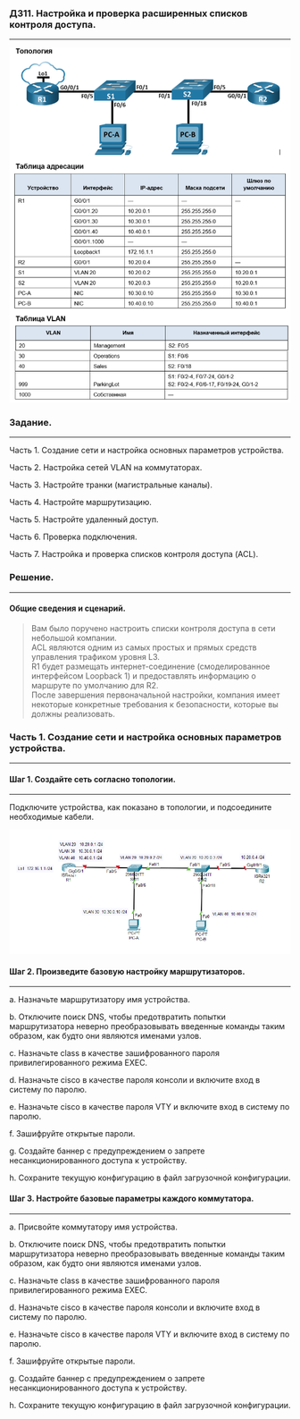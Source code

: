 ### ДЗ11. Настройка и проверка расширенных списков контроля доступа.

----
![](Топология_11.PNG)

### Задание.

-------

Часть 1. Создание сети и настройка основных параметров устройства.

Часть 2. Настройка сетей VLAN на коммутаторах.

Часть 3. Настройте транки (магистральные каналы).

Часть 4. Настройте маршрутизацию.

Часть 5. Настройте удаленный доступ.

Часть 6. Проверка подключения.

Часть 7. Настройка и проверка списков контроля доступа (ACL).


### Решение.

------

#### Общие сведения и сценарий.

>Вам было поручено настроить списки контроля доступа в сети небольшой компании.  
ACL являются одним из самых простых и прямых средств управления трафиком уровня L3.  
R1 будет размещать интернет-соединение (смоделированное интерфейсом Loopback 1) и предоставлять информацию о маршруте по умолчанию для R2.  
После завершения первоначальной настройки, компания имеет некоторые конкретные требования к безопасности, которые вы должны реализовать.

### Часть 1. Создание сети и настройка основных параметров устройства.

--------
#### Шаг 1. Создайте сеть согласно топологии.

-----

Подключите устройства, как показано в топологии, и подсоедините необходимые кабели.

![](Топология_11_1.PNG)

#### Шаг 2. Произведите базовую настройку маршрутизаторов.

-----

a.	Назначьте маршрутизатору имя устройства.

b.	Отключите поиск DNS, чтобы предотвратить попытки маршрутизатора неверно преобразовывать введенные команды таким образом, как будто они являются именами узлов.

c.	Назначьте class в качестве зашифрованного пароля привилегированного режима EXEC.

d.	Назначьте cisco в качестве пароля консоли и включите вход в систему по паролю.

e.	Назначьте cisco в качестве пароля VTY и включите вход в систему по паролю.

f.	Зашифруйте открытые пароли.

g.	Создайте баннер с предупреждением о запрете несанкционированного доступа к устройству.

h.	Сохраните текущую конфигурацию в файл загрузочной конфигурации.

#### Шаг 3. Настройте базовые параметры каждого коммутатора.

-----

a.	Присвойте коммутатору имя устройства.

b.	Отключите поиск DNS, чтобы предотвратить попытки маршрутизатора неверно преобразовывать введенные команды таким образом, как будто они являются именами узлов.

c.	Назначьте class в качестве зашифрованного пароля привилегированного режима EXEC.

d.	Назначьте cisco в качестве пароля консоли и включите вход в систему по паролю.

e.	Назначьте cisco в качестве пароля VTY и включите вход в систему по паролю.

f.	Зашифруйте открытые пароли.

g.	Создайте баннер с предупреждением о запрете несанкционированного доступа к устройству.

h.	Сохраните текущую конфигурацию в файл загрузочной конфигурации.
